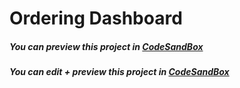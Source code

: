 # Ordering Dashboard

##### You can preview this project in [CodeSandBox](https://huees.csb.app/)

##### You can edit + preview this project in [CodeSandBox](https://codesandbox.io/s/sharp-sanderson-huees)
